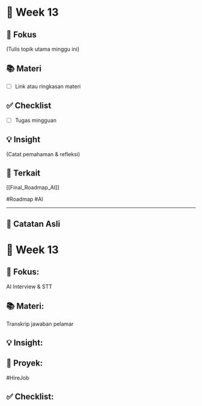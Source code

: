 # 📅 Week 13
## 🎯 Fokus
(Tulis topik utama minggu ini)

## 📚 Materi
- [ ] Link atau ringkasan materi

## ✅ Checklist
- [ ] Tugas mingguan

## 💡 Insight
(Catat pemahaman & refleksi)

## 🔗 Terkait
[[Final_Roadmap_AI]]

#Roadmap #AI


---
## 📝 Catatan Asli
# 📅 Week 13
## 🎯 Fokus:
AI Interview & STT
## 📚 Materi:
Transkrip jawaban pelamar
## 💡 Insight:
## 📌 Proyek:
#HireJob
## ✅ Checklist: